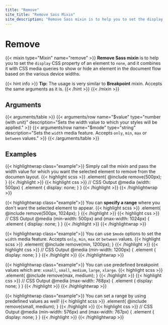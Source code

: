 ```yaml
---
title: "Remove"
site_title: "Remove Sass Mixin"
site_description: "Remove Sass mixin is to help you to set the display CSS property of an element to none, and it combines it with CSS media queries to show or hide an element in the document flow based on the various device widths."
---
```


# Remove

{{< mixin type="Mixin" name="remove" >}}
**Remove Sass mixin** is to help you to set the `display` CSS property of an element to `none`, and it combines it with CSS media queries to show or hide an element in the document flow based on the various device widths.

{{< hint info >}}
**Tip:** The usage is very similar to **Breakpoint** mixin. Accepts the same arguments as it is.
{{< /hint >}}
{{< /mixin >}}

## Arguments

{{< arguments/table >}}
  {{< arguments/row name="$value" type="number (with unit)" description="Sets the width value to which your styles will be applied." >}}
  {{< arguments/row name="$mode" type="string" description="Sets the `width` media feature. Accepts `only`, `min`, `max` or `between` values." >}}
{{< /arguments/table >}}

## Examples

{{< highlightwrap class="example">}}
Simply call the mixin and pass the width value for which you want the selected element to remove from the documen layout.
{{< highlight scss >}}
.element{
  @include remove(500px);
}
{{< /highlight >}}
{{< highlight css >}}
// CSS Output
@media (width: 500px) {
  .element {
    display: none;
  }
}
{{< /highlight >}}
{{< /highlightwrap >}}

{{< highlightwrap class="example">}}
You can **specify a range** where you don't want the selected element to appear.
{{< highlight scss >}}
.element{
  @include remove(500px, 1024px);
}
{{< /highlight >}}
{{< highlight css >}}
// CSS Output
@media (min-width: 500px) and (max-width: 1024px) {
  .element {
    display: none;
  }
}
{{< /highlight >}}
{{< /highlightwrap >}}

{{< highlightwrap class="example">}}
You can use `$mode` options to set the `width` media feature. Accepts `only`, `min`, `max` or `between` values.
{{< highlight scss >}}
.element{
  @include remove(min, 1200px);
}
{{< /highlight >}}
{{< highlight css >}}
// CSS Output
@media (min-width: 1200px) {
  .element {
    display: none;
  }
}
{{< /highlight >}}
{{< /highlightwrap >}}

{{< highlightwrap class="example">}}
You can use predefined breakpoint values which are: `xsmall`, `small`, `medium`, `large`, `xlarge`.
{{< highlight scss >}}
.element{
  @include remove(max, medium);
}
{{< /highlight >}}
{{< highlight css >}}
// CSS Output
@media (max-width: 768px) {
  .element {
    display: none;
  }
}
{{< /highlight >}}
{{< /highlightwrap >}}

{{< highlightwrap class="example">}}
You can set a range by using predefined values as well!
{{< highlight scss >}}
.element{
  @include remove(small, medium);
}
{{< /highlight >}}
{{< highlight css >}}
// CSS Output
@media (min-width: 576px) and (max-width: 767px) {
  .element {
    display: none;
  }
}
{{< /highlight >}}
{{< /highlightwrap >}}



